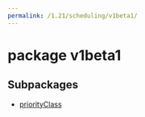 ```yaml
---
permalink: /1.21/scheduling/v1beta1/
---
```


# package v1beta1



## Subpackages

* [priorityClass](scheduling-v1beta1-priorityClass.md)